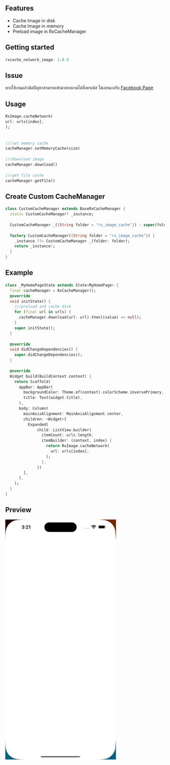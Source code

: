 <!--
This README describes the package. If you publish this package to pub.dev,
this README's contents appear on the landing page for your package.

For information about how to write a good package README, see the guide for
[writing package pages](https://dart.dev/guides/libraries/writing-package-pages).

For general information about developing packages, see the Dart guide for
[creating packages](https://dart.dev/guides/libraries/create-library-packages)
and the Flutter guide for
[developing packages and plugins](https://flutter.dev/developing-packages).
-->

## Features

- Cache Image in disk
- Cache Image in memory
- Preload image in RxCacheManager

## Getting started

```dart
rxcache_network_image: 1.0.9
```

## Issue

หากใช้งานแล้วติดปัญหาสามารถเข้ามาสอบถามได้ที่เพจเฟส ได้เลยนะครับ
<a href="https://www.facebook.com/profile.php?id=100094077041664" target="_blank">Facebook Page</a>

## Usage

```dart
RxImage.cacheNetwork(
url: urls[index],
);


///set memory cache
cacheManager.setMemoryCache(size)

///download image
cacheManager.download()

///get file cache
cacheManager.getFile()
```

## Create Custom CacheManager

```dart
class CustomCacheManager extends BaseRxCacheManager {
  static CustomCacheManager? _instance;

  CustomCacheManager._({String folder = "rx_image_cache"}) : super(folder: folder);

  factory CustomCacheManager({String folder = "rx_image_cache"}) {
    _instance ??= CustomCacheManager._(folder: folder);
    return _instance!;
  }
}
```

## Example

```dart
class _MyHomePageState extends State<MyHomePage> {
  final cacheManager = RxCacheManager();
  @override
  void initState() {
    ///preload and cache disk
    for (final url in urls) {
      cacheManager.download(url: url).then((value) => null);
    }
    super.initState();
  }

  @override
  void didChangeDependencies() {
    super.didChangeDependencies();
  }

  @override
  Widget build(BuildContext context) {
    return Scaffold(
      appBar: AppBar(
        backgroundColor: Theme.of(context).colorScheme.inversePrimary,
        title: Text(widget.title),
      ),
      body: Column(
        mainAxisAlignment: MainAxisAlignment.center,
        children: <Widget>[
          Expanded(
              child: ListView.builder(
                itemCount: urls.length,
                itemBuilder: (context, index) {
                  return RxImage.cacheNetwork(
                    url: urls[index],
                  );
                },
              ))
        ],
      ),
    );
  }
}
```

## Preview

<img src="https://github.com/redevrx/RxCache_network_image/blob/main/assets/example_preview.gif?raw=true" width="350"  alt="Example Video App"/>
